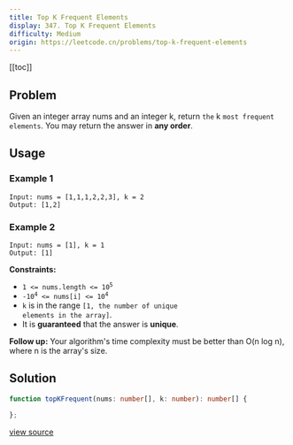 ```yaml
---
title: Top K Frequent Elements
display: 347. Top K Frequent Elements
difficulty: Medium
origin: https://leetcode.cn/problems/top-k-frequent-elements
---
```


[[toc]]

## Problem

Given an integer array nums and an integer k, return `the` k `most frequent elements`. You may return the answer in **any order**.

## Usage

### Example 1
```
Input: nums = [1,1,1,2,2,3], k = 2
Output: [1,2]
```
### Example 2
```
Input: nums = [1], k = 1
Output: [1]
```

**Constraints:**

- <code>1 &lt;= nums.length &lt;= 10<sup>5</sup></code>
- <code>-10<sup>4</sup> &lt;= nums[i] &lt;= 10<sup>4</sup></code>
- <code>k</code> is in the range <code>[1, the number of unique elements in the array]</code>.
- It is **guaranteed** that the answer is **unique**.


**Follow up:** Your algorithm&#39;s time complexity must be better than O(n log n), where n is the array&#39;s size.


## Solution

```ts
function topKFrequent(nums: number[], k: number): number[] {

};
```

[view source](https://leetcode.cn/problems/top-k-frequent-elements)
